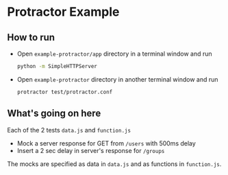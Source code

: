 # Protractor Example

## How to run
* Open ```example-protractor/app``` directory in a terminal window and run
    ```sh
    python -m SimpleHTTPServer
    ```
* Open ```example-protractor``` directory in another terminal window and run
    ```sh
    protractor test/protractor.conf
    ```
## What's going on here
Each of the 2 tests ```data.js``` and ```function.js```
* Mock a server response for GET from ```/users``` with 500ms delay
* Insert a 2 sec delay in server's response for ```/groups```

The mocks are specified as data in ```data.js``` and as functions in ```function.js```.
